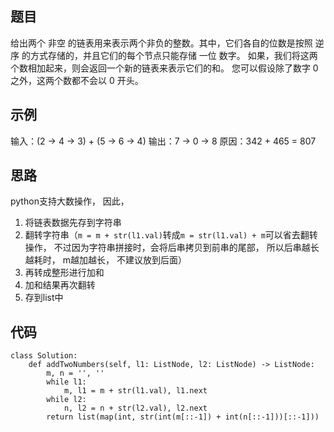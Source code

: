## 题目
给出两个 非空 的链表用来表示两个非负的整数。其中，它们各自的位数是按照 逆序 的方式存储的，并且它们的每个节点只能存储 一位 数字。
如果，我们将这两个数相加起来，则会返回一个新的链表来表示它们的和。
您可以假设除了数字 0 之外，这两个数都不会以 0 开头。

## 示例
输入：(2 -> 4 -> 3) + (5 -> 6 -> 4)
输出：7 -> 0 -> 8
原因：342 + 465 = 807

## 思路
python支持大数操作， 因此，
1. 将链表数据先存到字符串
2. 翻转字符串（`m = m + str(l1.val)`转成`m = str(l1.val) + m`可以省去翻转操作， 不过因为字符串拼接时，会将后串拷贝到前串的尾部， 所以后串越长越耗时， m越加越长， 不建议放到后面）
3. 再转成整形进行加和
4. 加和结果再次翻转
5. 存到list中

## 代码
```
class Solution:
    def addTwoNumbers(self, l1: ListNode, l2: ListNode) -> ListNode:
        m, n = '', ''
        while l1:
            m, l1 = m + str(l1.val), l1.next
        while l2:
            n, l2 = n + str(l2.val), l2.next
        return list(map(int, str(int(m[::-1]) + int(n[::-1]))[::-1]))
```
